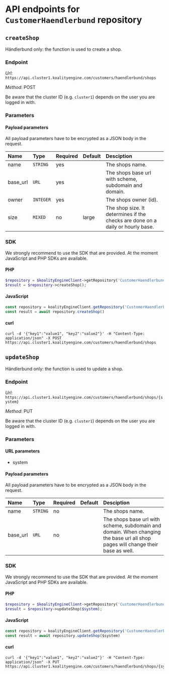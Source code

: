 # API endpoints for `CustomerHaendlerbund` repository


## `createShop`

Händlerbund only: the function is used to create a shop.

### Endpoint

*Url*: ```https://api.cluster1.koalityengine.com/customers/haendlerbund/shops```

*Method*: POST

Be aware that the cluster ID (e.g. `cluster1`) depends on the user you are logged in with.

### Parameters

#### Payload parameters

All payload parameters have to be encrypted as a JSON body in the request.

| Name                    | Type  | Required  | Default   | Desciption   |
|:----|:------|:----------|:-------------|:-------------|
| name  | `STRING` |  yes        |   | The shops name.           |
| base_url  | `URL` |  yes        |   | The shops base url with scheme, subdomain and domain.           |
| owner  | `INTEGER` |  yes        |   | The shops owner (id).           |
| size  | `MIXED` |  no        | large  | The shop size. It determines if the checks are done on a daily or hourly base.           |

### SDK

We strongly recommend to use the SDK that are provided. At the moment JavaScript and PHP SDKs are available.

#### PHP
```php
$repository = $koalityEngineClient->getRepository('CustomerHaendlerbund');
$result = $repository->createShop();
```

#### JavaScript

```javascript
const repository = koalityEngineClient.getRepository('CustomerHaendlerbund')
const result = await repository.createShop()
```

#### curl

```shell
curl -d '{"key1":"value1", "key2":"value2"}' -H "Content-Type: application/json" -X POST https://api.cluster1.koalityengine.com/customers/haendlerbund/shops
```


## `updateShop`

Händlerbund only: the function is used to update a shop.

### Endpoint

*Url*: ```https://api.cluster1.koalityengine.com/customers/haendlerbund/shops/{system}```

*Method*: PUT

Be aware that the cluster ID (e.g. `cluster1`) depends on the user you are logged in with.

### Parameters

#### URL parameters
 - system

#### Payload parameters

All payload parameters have to be encrypted as a JSON body in the request.

| Name                    | Type  | Required  | Default   | Desciption   |
|:----|:------|:----------|:-------------|:-------------|
| name  | `STRING` |  no        |   | The shops name.           |
| base_url  | `URL` |  no        |   | The shops base url with scheme, subdomain and domain. When changing the base url all shop pages will change their base as well.           |

### SDK

We strongly recommend to use the SDK that are provided. At the moment JavaScript and PHP SDKs are available.

#### PHP
```php
$repository = $koalityEngineClient->getRepository('CustomerHaendlerbund');
$result = $repository->updateShop($system);
```

#### JavaScript

```javascript
const repository = koalityEngineClient.getRepository('CustomerHaendlerbund')
const result = await repository.updateShop($system)
```

#### curl

```shell
curl -d '{"key1":"value1", "key2":"value2"}' -H "Content-Type: application/json" -X PUT https://api.cluster1.koalityengine.com/customers/haendlerbund/shops/{system}
```


